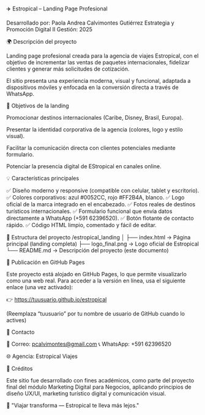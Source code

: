 ✈️ Estropical – Landing Page Profesional

Desarrollado por: Paola Andrea Calvimontes Gutiérrez
Estrategia y Promoción Digital II
Gestión: 2025

🌍 Descripción del proyecto

Landing page profesional creada para la agencia de viajes Estropical, con el objetivo de incrementar las ventas de paquetes internacionales, fidelizar clientes y generar más solicitudes de cotización.

El sitio presenta una experiencia moderna, visual y funcional, adaptada a dispositivos móviles y enfocada en la conversión directa a través de WhatsApp.

🎯 Objetivos de la landing

Promocionar destinos internacionales (Caribe, Disney, Brasil, Europa).

Presentar la identidad corporativa de la agencia (colores, logo y estilo visual).

Facilitar la comunicación directa con clientes potenciales mediante formulario.

Potenciar la presencia digital de EStropical en canales online.

💡 Características principales

✅ Diseño moderno y responsive (compatible con celular, tablet y escritorio).
✅ Colores corporativos: azul #0052CC, rojo #FF2B4A, blanco.
✅ Logo oficial de la marca integrado en el encabezado.
✅ Fotos reales de destinos turísticos internacionales.
✅ Formulario funcional que envía datos directamente a WhatsApp (+591 62396520).
✅ Botón flotante de contacto rápido.
✅ Código HTML limpio, comentado y fácil de editar.

🧩 Estructura del proyecto
/estropical_landing
│
├── index.html           → Página principal (landing completa)
├── logo_final.png       → Logo oficial de Estropical
└── README.md            → Descripción del proyecto (este documento)

🚀 Publicación en GitHub Pages

Este proyecto está alojado en GitHub Pages, lo que permite visualizarlo como una web real.
Para acceder a la versión en línea, usa el siguiente enlace (una vez activado):

👉 https://tuusuario.github.io/estropical

(Reemplaza “tuusuario” por tu nombre de usuario de GitHub cuando lo actives)

💬 Contacto

📧 Correo: pcalvimontes@gmail.com
📞 WhatsApp: +591 62396520

🌐 Agencia: Estropical Viajes

🏁 Créditos

Este sitio fue desarrollado con fines académicos, como parte del proyecto final del módulo Marketing Digital para Negocios, aplicando principios de diseño UX/UI, marketing turístico digital y comunicación visual.

💙 "Viajar transforma — Estropical te lleva más lejos."
